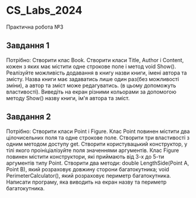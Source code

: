 # CS_Labs_2024

Практична робота №3

## Завдання 1

Потрібно: 
Створити клас Book. Створити класи Title, Author і Content, кожен з яких має містити одне строкове поле і метод void Show(). 
Реалізуйте можливість додавання в книгу назви книги, імені автора та змісту. 
Назва книги має задаватись лише один раз(без можливості зміни), а автор та зміст може редагуватись. (в цьому допоможуть властивості).
Виведіть на екран різними кольорами за допомогою методу Show() назву книги, ім'я автора та зміст.

## Завдання 2
Потрібно: 
Створити класи Point і Figure. 
Клас Point повинен містити два цілочисельних поля та одне строкове поле. 
Створити три властивості з одним методом доступу get. 
Створити користувацький конструктор, у тілі якого проініціалізуйте поля значеннями аргументів. 
Клас Figure повинен містити конструктори, які приймають від 3-х до 5-ти аргументів типу Point. 
Створити два методи: double LengthSide(Point A, Point B), який розраховує довжину сторони багатокутника; void PerimeterCalculator(), який розраховує периметр багатокутника. 
Написати програму, яка виводить на екран назву та периметр багатокутника.
